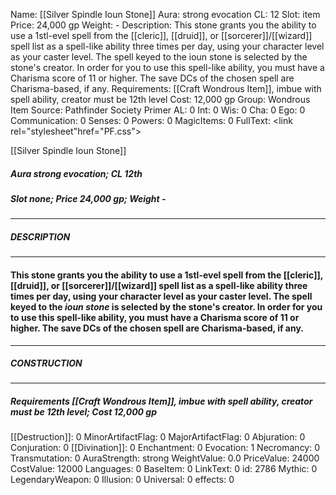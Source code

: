Name: [[Silver Spindle Ioun Stone]]
Aura: strong evocation
CL: 12
Slot: item
Price: 24,000 gp
Weight: -
Description: This stone grants you the ability to use a 1stl-evel spell from the [[cleric]], [[druid]], or [[sorcerer]]/[[wizard]] spell list as a spell-like ability three times per day, using your character level as your caster level. The spell keyed to the ioun stone is selected by the stone's creator. In order for you to use this spell-like ability, you must have a Charisma score of 11 or higher. The save DCs of the chosen spell are Charisma-based, if any.
Requirements: [[Craft Wondrous Item]], imbue with spell ability, creator must be 12th level
Cost: 12,000 gp
Group: Wondrous Item
Source: Pathfinder Society Primer
AL: 0
Int: 0
Wis: 0
Cha: 0
Ego: 0
Communication: 0
Senses: 0
Powers: 0
MagicItems: 0
FullText: <link rel="stylesheet"href="PF.css"><div class="heading"><p class="alignleft">[[Silver Spindle Ioun Stone]]</p><div style="clear: both;"></div></div><div><h5><b>Aura </b>strong evocation; <b>CL </b>12th</h5><h5><b>Slot </b>none; <b>Price </b>24,000 gp; <b>Weight </b>-</h5></div><hr/><div><h5><b>DESCRIPTION</b></h5></div><hr/><div><h4><p>This stone grants you the ability to use a 1stl-evel spell from the [[cleric]], [[druid]], or [[sorcerer]]/[[wizard]] spell list as a spell-like ability three times per day, using your character level as your caster level. The spell keyed to the <i>ioun stone</i> is selected by the stone's creator. In order for you to use this spell-like ability, you must have a Charisma score of 11 or higher. The save DCs of the chosen spell are Charisma-based, if any.</p></h4></div><hr/><div><h5><b>CONSTRUCTION</b></h5></div><hr/><div><h5><b>Requirements </b>[[Craft Wondrous Item]], <i>imbue with spell ability</i>, creator must be 12th level; <b>Cost </b>12,000 gp</h5></div>
[[Destruction]]: 0
MinorArtifactFlag: 0
MajorArtifactFlag: 0
Abjuration: 0
Conjuration: 0
[[Divination]]: 0
Enchantment: 0
Evocation: 1
Necromancy: 0
Transmutation: 0
AuraStrength: strong
WeightValue: 0.0
PriceValue: 24000
CostValue: 12000
Languages: 0
BaseItem: 0
LinkText: 0
id: 2786
Mythic: 0
LegendaryWeapon: 0
Illusion: 0
Universal: 0
effects: 0
